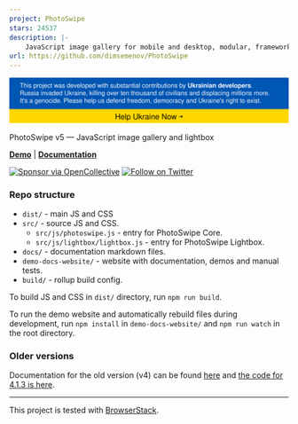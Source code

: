 ```yaml
---
project: PhotoSwipe
stars: 24537
description: |-
    JavaScript image gallery for mobile and desktop, modular, framework independent
url: https://github.com/dimsemenov/PhotoSwipe
---
```


[![Stand With Ukraine](https://raw.githubusercontent.com/vshymanskyy/StandWithUkraine/main/banner-direct.svg)](https://savelife.in.ua/en/)


PhotoSwipe v5 — JavaScript image gallery and lightbox

**[Demo](https://photoswipe.com)** | **[Documentation](https://photoswipe.com/getting-started/)**

[![Sponsor via OpenCollective](https://img.shields.io/opencollective/all/photoswipe?label=Sponsor%20via%20OpenCollective)](https://opencollective.com/photoswipe)
[![Follow on Twitter](https://img.shields.io/twitter/follow/photoswipe?style=social)](https://twitter.com/intent/user?screen_name=photoswipe)


### Repo structure

- `dist/` - main JS and CSS
- `src/` - source JS and CSS.
  - `src/js/photoswipe.js` - entry for PhotoSwipe Core.
  - `src/js/lightbox/lightbox.js` - entry for PhotoSwipe Lightbox.
- `docs/` - documentation markdown files.
- `demo-docs-website/` - website with documentation, demos and manual tests.
- `build/` - rollup build config.

To build JS and CSS in `dist/` directory, run `npm run build`.

To run the demo website and automatically rebuild files during development, run `npm install` in `demo-docs-website/` and `npm run watch` in the root directory.

### Older versions

Documentation for the old version (v4) can be found [here](https://photoswipe.com/v4-docs/getting-started.html) and [the code for 4.1.3 is here](https://github.com/dimsemenov/PhotoSwipe/tree/v4.1.3).

---

This project is tested with [BrowserStack](https://www.browserstack.com/).


